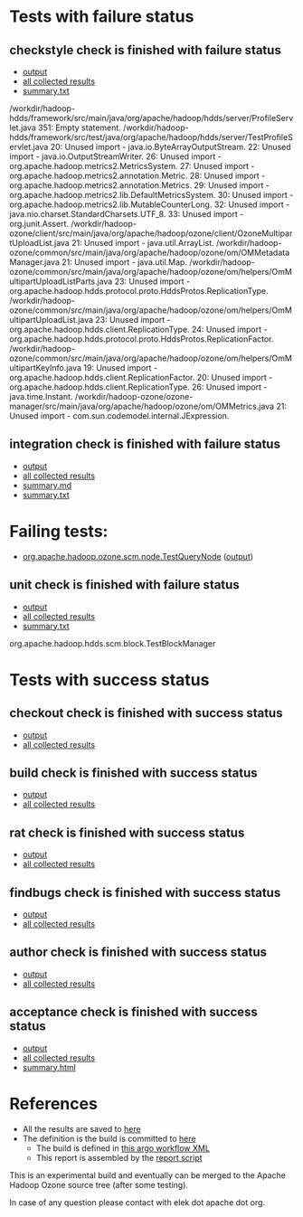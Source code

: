 # Tests with failure status

## checkstyle check is finished with failure status

   * [output](https://raw.githubusercontent.com/elek/ozone-ci/master/pr/pr-hdds-2156-mn5hc/checkstyle/output.log)
   * [all collected results](https://github.com/elek/ozone-ci/tree/master/pr/pr-hdds-2156-mn5hc/checkstyle)
   * [summary.txt](https://github.com/elek/ozone-ci/tree/master/pr/pr-hdds-2156-mn5hc/checkstyle/summary.txt)

/workdir/hadoop-hdds/framework/src/main/java/org/apache/hadoop/hdds/server/ProfileServlet.java
 351: Empty statement.
/workdir/hadoop-hdds/framework/src/test/java/org/apache/hadoop/hdds/server/TestProfileServlet.java
 20: Unused import - java.io.ByteArrayOutputStream.
 22: Unused import - java.io.OutputStreamWriter.
 26: Unused import - org.apache.hadoop.metrics2.MetricsSystem.
 27: Unused import - org.apache.hadoop.metrics2.annotation.Metric.
 28: Unused import - org.apache.hadoop.metrics2.annotation.Metrics.
 29: Unused import - org.apache.hadoop.metrics2.lib.DefaultMetricsSystem.
 30: Unused import - org.apache.hadoop.metrics2.lib.MutableCounterLong.
 32: Unused import - java.nio.charset.StandardCharsets.UTF_8.
 33: Unused import - org.junit.Assert.
/workdir/hadoop-ozone/client/src/main/java/org/apache/hadoop/ozone/client/OzoneMultipartUploadList.java
 21: Unused import - java.util.ArrayList.
/workdir/hadoop-ozone/common/src/main/java/org/apache/hadoop/ozone/om/OMMetadataManager.java
 21: Unused import - java.util.Map.
/workdir/hadoop-ozone/common/src/main/java/org/apache/hadoop/ozone/om/helpers/OmMultipartUploadListParts.java
 23: Unused import - org.apache.hadoop.hdds.protocol.proto.HddsProtos.ReplicationType.
/workdir/hadoop-ozone/common/src/main/java/org/apache/hadoop/ozone/om/helpers/OmMultipartUploadList.java
 23: Unused import - org.apache.hadoop.hdds.client.ReplicationType.
 24: Unused import - org.apache.hadoop.hdds.protocol.proto.HddsProtos.ReplicationFactor.
/workdir/hadoop-ozone/common/src/main/java/org/apache/hadoop/ozone/om/helpers/OmMultipartKeyInfo.java
 19: Unused import - org.apache.hadoop.hdds.client.ReplicationFactor.
 20: Unused import - org.apache.hadoop.hdds.client.ReplicationType.
 26: Unused import - java.time.Instant.
/workdir/hadoop-ozone/ozone-manager/src/main/java/org/apache/hadoop/ozone/om/OMMetrics.java
 21: Unused import - com.sun.codemodel.internal.JExpression.

## integration check is finished with failure status

   * [output](https://raw.githubusercontent.com/elek/ozone-ci/master/pr/pr-hdds-2156-mn5hc/integration/output.log)
   * [all collected results](https://github.com/elek/ozone-ci/tree/master/pr/pr-hdds-2156-mn5hc/integration)
   * [summary.md](https://github.com/elek/ozone-ci/tree/master/pr/pr-hdds-2156-mn5hc/integration/summary.md)
   * [summary.txt](https://github.com/elek/ozone-ci/tree/master/pr/pr-hdds-2156-mn5hc/integration/summary.txt)

# Failing tests: 

 * [org.apache.hadoop.ozone.scm.node.TestQueryNode](hadoop-ozone/integration-test/org.apache.hadoop.ozone.scm.node.TestQueryNode.txt) ([output](hadoop-ozone/integration-test/org.apache.hadoop.ozone.scm.node.TestQueryNode-output.txt/))

## unit check is finished with failure status

   * [output](https://raw.githubusercontent.com/elek/ozone-ci/master/pr/pr-hdds-2156-mn5hc/unit/output.log)
   * [all collected results](https://github.com/elek/ozone-ci/tree/master/pr/pr-hdds-2156-mn5hc/unit)
   * [summary.txt](https://github.com/elek/ozone-ci/tree/master/pr/pr-hdds-2156-mn5hc/unit/summary.txt)

org.apache.hadoop.hdds.scm.block.TestBlockManager


# Tests with success status

## checkout check is finished with success status

   * [output](https://raw.githubusercontent.com/elek/ozone-ci/master/pr/pr-hdds-2156-mn5hc/checkout/output.log)
   * [all collected results](https://github.com/elek/ozone-ci/tree/master/pr/pr-hdds-2156-mn5hc/checkout)


## build check is finished with success status

   * [output](https://raw.githubusercontent.com/elek/ozone-ci/master/pr/pr-hdds-2156-mn5hc/build/output.log)
   * [all collected results](https://github.com/elek/ozone-ci/tree/master/pr/pr-hdds-2156-mn5hc/build)


## rat check is finished with success status

   * [output](https://raw.githubusercontent.com/elek/ozone-ci/master/pr/pr-hdds-2156-mn5hc/rat/output.log)
   * [all collected results](https://github.com/elek/ozone-ci/tree/master/pr/pr-hdds-2156-mn5hc/rat)


## findbugs check is finished with success status

   * [output](https://raw.githubusercontent.com/elek/ozone-ci/master/pr/pr-hdds-2156-mn5hc/findbugs/output.log)
   * [all collected results](https://github.com/elek/ozone-ci/tree/master/pr/pr-hdds-2156-mn5hc/findbugs)


## author check is finished with success status

   * [output](https://raw.githubusercontent.com/elek/ozone-ci/master/pr/pr-hdds-2156-mn5hc/author/output.log)
   * [all collected results](https://github.com/elek/ozone-ci/tree/master/pr/pr-hdds-2156-mn5hc/author)


## acceptance check is finished with success status

   * [output](https://raw.githubusercontent.com/elek/ozone-ci/master/pr/pr-hdds-2156-mn5hc/acceptance/output.log)
   * [all collected results](https://github.com/elek/ozone-ci/tree/master/pr/pr-hdds-2156-mn5hc/acceptance)
   * [summary.html](https://elek.github.io/ozone-ci/pr/pr-hdds-2156-mn5hc/acceptance/summary.html)




# References

 * All the results are saved to [here](https://github.com/elek/ozone-ci/tree/master/pr/pr-hdds-2156-mn5hc/)
 * The definition is the build is committed to [here](https://github.com/elek/argo-ozone)
    * The build is defined in [this argo workflow XML](https://github.com/elek/argo-ozone/blob/master/ozone-build.yaml)
    * This report is assembled by the [report script](https://github.com/elek/argo-ozone/blob/master/scripts/report.sh)

This is an experimental build and eventually can be merged to the Apache Hadoop Ozone source tree (after some testing).

In case of any question please contact with elek dot apache dot org.
